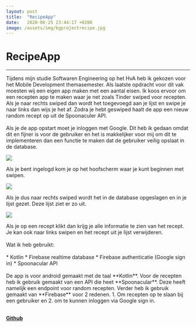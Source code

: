 ```yaml
---
layout: post
title:  "RecipeApp"
date:   2020-06-25 23:44:17 +0200
image: /assets/img/bgprojectrecipe.jpg
---
```

RecipeApp
======
------

Tijdens mijn studie Softwaren Engineering op het HvA heb ik gekozen voor het
Mobile Development themasemester. Als laatste opdracht voor dit vak moesten
wij een eigen app maken met een aantal eisen. Ik koos ervoor om een recepten
app te maken waar je net zoals Tinder swiped voor recepten. Als je naar
rechts swiped dan wordt het toegevoegd aan je lijst en swipe je naar
links dan wijs je het af. Zodra je hebt geswiped haalt de app een nieuw
random recept op uit de Spoonaculer API.
<br><br>
Als je de app opstart moet je inloggen met Google. Dit heb ik gedaan
omdat dit en fijner is voor de gebruiker en het is makkelijker voor mij
om dit te implementeren dan een functie te maken dat de gebruiker veilig
opslaat in de database.
<p class="img-wrapper"><img src="/assets/img/screenshotlogin.jpg"></p>
Als je bent ingelogd kom je op het hoofscherm waar je kunt beginnen met swipen.
<p class="img-wrapper"><img src="/assets/img/screenshottinder.jpg"></p>
Als je dus naar rechts swiped wordt het in de database opgeslagen en in je lijst
gezet. Deze lijst ziet er zo uit.
<p class="img-wrapper"><img src="/assets/img/screenshotList.jpg"></p>
Als je op een recept klikt dan krijg je alle informatie te zien van het recept.
Je kan ook naar links swipen en het recept uit je lijst verwijderen.
<br><br>
Wat ik heb gebruikt:
<br><br>
* Kotlin
* Firebase realtime database
* Firebase authenticatie (Google sign in)
* Spoonacular API
<br><br>
De app is voor android gemaakt met de taal **Kotlin**. Voor de recepten heb ik
gebruik gemaakt van een API die heet **Spoonacular**. Deze heeft namelijk een
endpoint voor random recepten. Verder heb ik gebruik gemaakt van **Firebase**
voor 2 redenen. 1. Om recepten op te slaan bij een gebruiker en 2. om te kunnen
inloggen via Google sign in.<br><br>

<a href="https://github.com/DDusty/RecipesApp" target="blank" class="text-link">**Github**</a>